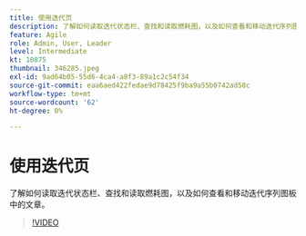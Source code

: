 ```yaml
---
title: 使用迭代页
description: 了解如何读取迭代状态栏、查找和读取燃耗图，以及如何查看和移动迭代序列图板中的文章。
feature: Agile
role: Admin, User, Leader
level: Intermediate
kt: 10875
thumbnail: 346285.jpeg
exl-id: 9ad64b05-55d6-4ca4-a8f3-89a1c2c54f34
source-git-commit: eaa6aed422fedae9d78425f9ba9a55b0742ad58c
workflow-type: tm+mt
source-wordcount: '62'
ht-degree: 0%

---
```


# 使用迭代页

了解如何读取迭代状态栏、查找和读取燃耗图，以及如何查看和移动迭代序列图板中的文章。

>[!VIDEO](https://video.tv.adobe.com/v/346285/?quality=12&learn=on)
